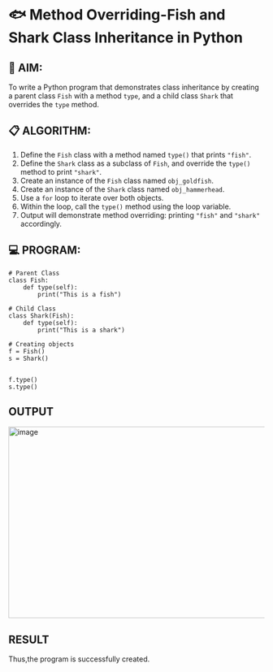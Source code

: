 # 🐟 Method Overriding-Fish and Shark Class Inheritance in Python

## 🧠 AIM:
To write a Python program that demonstrates class inheritance by creating a parent class `Fish` with a method `type`, and a child class `Shark` that overrides the `type` method.

## 📋 ALGORITHM:

1. Define the `Fish` class with a method named `type()` that prints `"fish"`.
2. Define the `Shark` class as a subclass of `Fish`, and override the `type()` method to print `"shark"`.
3. Create an instance of the `Fish` class named `obj_goldfish`.
4. Create an instance of the `Shark` class named `obj_hammerhead`.
5. Use a `for` loop to iterate over both objects.
6. Within the loop, call the `type()` method using the loop variable.
7. Output will demonstrate method overriding: printing `"fish"` and `"shark"` accordingly.

## 💻 PROGRAM:
```
# Parent Class
class Fish:
    def type(self):
        print("This is a fish")

# Child Class
class Shark(Fish):
    def type(self):
        print("This is a shark")

# Creating objects
f = Fish()
s = Shark()


f.type()
s.type()
```
## OUTPUT
<img width="705" height="377" alt="image" src="https://github.com/user-attachments/assets/801787c9-a13d-499e-9e46-1a16df95b1f7" />


## RESULT
Thus,the program is successfully created.
